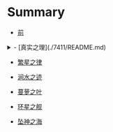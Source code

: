 # Summary

- [前](pre.md)

<details>
<summary>- [真实之理](./7411/README.md)</summary>
  - [test](./7411/test.md)
</details>

- [繁星之律](./6371/README.md)

- [涧水之迹](./1136/README.md)

- [蔓萝之叶](./4785/README.md)

- [环星之舰](./9321/README.md)

- [坠神之海](./8102/README.md)
